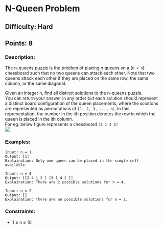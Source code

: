 # N-Queen Problem
## Difficulty: Hard
## Points: 8
### Description:
The n-queens puzzle is the problem of placing n queens on a (`n × n`) chessboard such that no two queens can attack each other. Note that two queens attack each other if they are placed on the same row, the same column, or the same diagonal.

Given an integer n, find all distinct solutions to the n-queens puzzle.<br>
You can return your answer in any order but each solution should represent a distinct board configuration of the queen placements, where the solutions are represented as permutations of `[1, 2, 3, ..., n]`. In this representation, the number in the ith position denotes the row in which the queen is placed in the ith column.<br>
For eg. below figure represents a chessboard `[3 1 4 2]`<br>
<img src="https://contribute.geeksforgeeks.org/wp-content/uploads/ratinmaze_filled11-1.png"><br>

### Examples:
```
Input: n = 1
Output: [1]
Explaination: Only one queen can be placed in the single cell available.
```
```
Input: n = 4
Output: [[2 4 1 3 ] [3 1 4 2 ]]
Explaination: There are 2 possible solutions for n = 4.
```
```
Input: n = 2
Output: []
Explaination: There are no possible solutions for n = 2.
```

### Constraints:
- 1 ≤ n ≤ 10
